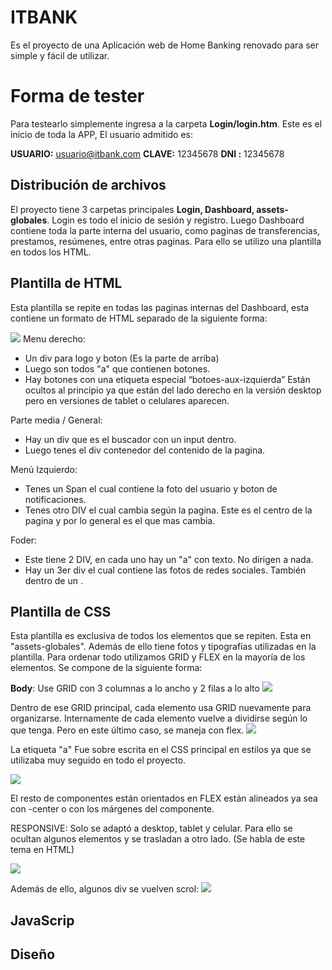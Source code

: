 ﻿# ITBANK
Es el proyecto de una Aplicación web de Home Banking renovado para ser simple y fácil de utilizar.

# Forma de tester

Para testearlo simplemente ingresa a la carpeta **Login/login.htm**.
Este es el inicio de toda la APP, El usuario admitido es:

 **USUARIO:** usuario@itbank.com
 **CLAVE:** 12345678
 **DNI :** 12345678
 

## Distribución de archivos

El proyecto tiene 3 carpetas principales **Login, Dashboard, assets-globales**. Login es todo el inicio de sesión y registro. Luego Dashboard contiene toda la parte interna del usuario, como paginas de transferencias, prestamos, resúmenes, entre otras paginas. Para ello se utilizo una plantilla en todos los HTML.

## Plantilla de HTML

Esta plantilla se repite en todas las paginas internas del Dashboard, esta contiene un formato de HTML separado de la siguiente forma:

**![](https://lh4.googleusercontent.com/mX6l8yUIAuBKg0BK0YUCnUA4ZEXj2OtLLgCd7jxF7GgXHMbOyS-Q7gn2E6j-1TEzj8Airf0-RmebZnRVUlmo0ycSTZRgueYU-OWrETs3bIaOb29_62ITYXBFt3ybq-Qo5R9r6lqzbFKwCN4UbgcDCX8)**
Menu derecho:  
-   Un div para logo y boton (Es la parte de arriba)
-   Luego son todos "a" que contienen botones.
-   Hay botones con una etiqueta especial “botoes-aux-izquierda” Están ocultos al principio ya que están del lado derecho en la versión desktop pero en versiones de tablet o celulares aparecen.

Parte media / General:
-   Hay un div que es el buscador con un input dentro.
-   Luego tenes el div contenedor del contenido de la pagina.

Menú Izquierdo:
-   Tenes un Span el cual contiene la foto del usuario y boton de notificaciones.
-   Tenes otro DIV el cual cambia según la pagina. Este es el centro de la pagina y por lo general es el que mas cambia.

Foder:
-   Este tiene 2 DIV, en cada uno hay un "a" con texto. No dirigen a nada.
-   Hay un 3er div el cual contiene las fotos de redes sociales. También dentro de un <a>.

## Plantilla de CSS

Esta plantilla es exclusiva de todos los elementos que se repiten. Esta en "assets-globales". Además de ello tiene fotos y tipografías utilizadas en la plantilla. Para ordenar todo utilizamos GRID y FLEX en la mayoría de los elementos. Se compone de la siguiente forma:

**Body**: Use GRID con 3 columnas a lo ancho y 2 filas a lo alto
![](https://lh3.googleusercontent.com/G__btLW9rbeuciuVy7Ye2QHWF46GAydDltpEm7c7Ns7nbZcUwxi0dXhB2HrbEo3NZGQErY3Un3crTKK2xryxqApELij_neMDOPXrPvxS0mDW5hm_AK_kGwNmLZL8TfmmlGj9QxRJOePj6-WgTyqH8Uw)

Dentro de ese GRID principal, cada elemento usa GRID nuevamente para organizarse. Internamente de cada elemento vuelve a dividirse según lo que tenga. Pero en este último caso, se maneja con flex.
![](https://lh3.googleusercontent.com/bSto7JhZgefuU7qUWqoiSURfiExekT8UK_aDZnS_KtAsmw1ogCiXp5KtCl0HGTzpuZMKzvG4eXRd_MUJdbyWpm8P5X_cLYOpl1347O46OgiZ_sHICNdLMuJl0ttYjtIZzAyd39aF6tNBPD7SfupNQLQ)

La etiqueta "a" Fue sobre escrita en el CSS principal en estilos ya que se utilizaba muy seguido en todo el proyecto.

![](https://lh3.googleusercontent.com/EuJ8S9HTupxnLQNhwgWAdrceiQjIdyDuK1Hcy8Q5LW4I9onMIsBRtbG39HL8SlluvF0UaQ5WPGwcMqdEQLDXu9hW2hNnF88TbyO8t9iU5PAxWTtmMq-vzAkHvEKVYU_eaaHAf1PbKl9M5BUbAsDkD9g)

El resto de componentes están orientados en FLEX están alineados ya sea con -center o con los márgenes del componente.

RESPONSIVE:
Solo se adaptó a desktop, tablet y celular. Para ello se ocultan algunos elementos y se trasladan a otro lado. (Se habla de este tema en HTML)

![](https://lh3.googleusercontent.com/-jm6mt8L1LSjaXXza-p9eBvC_FNIlOGWINNNcgLPISfeGKxclJV49v8FHbNPmtY2ib54-6J9lc_VHkQrTYf4Mu58rmlMB5kiqW6qcxlijesgJPem4bZqRUSgyEf5reSuCJyAQgv6gknnxvyvJxqPvkQ)

Además de ello, algunos div se vuelven scrol:
![](https://lh6.googleusercontent.com/GvIgtLWlAjdsWKpz6O9j7Va0FgSrXXG0tYdlXXyU_3wgK3VvLxJuFuwvmaXGWDCIjUc_JDAIUrY1-JlYWaIEIHDKMjCQVw0M0q4438U4pcvTlu_sKzX1kvXRPVCzHmTdmAlD5eHqJ8PDOq-brKeNAVE)

## JavaScrip




## Diseño

